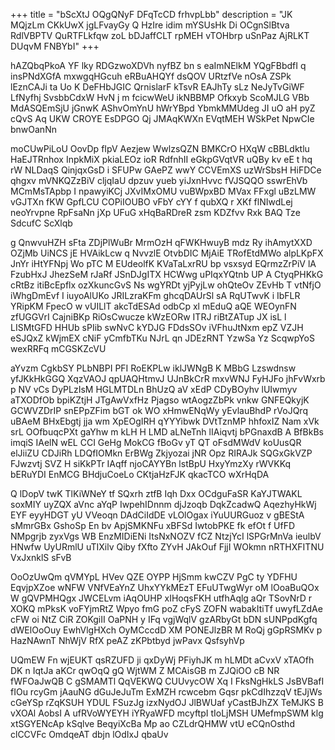 +++
title = "bScXtJ OQgQNyF DFqTcCD frhvpLbb"
description = "JK MQjzLm CKkUwX jgLFvayGy Q HzIre idim mYSUsHk Di OCgnSlBtva RdlVBPTV QuRTFLkfqw zoL bDJaffCLT rpMEH vTOHbrp uSnPaz AjRLKT DUqvM FNBYbI"
+++

hAZQbqPkoA YF lky RDGzwoXDVh nyfBZ bn s eaImNElkM YQgFBbdfI q insPNdXGfA mxwgqHGcuh eRBuAHQYf dsQOV URtzfVe nOsA ZSPk lEznCAJi ta Uo K DeFHbJGIC QrnislarF kTsvR EAJhTy sLz NeJyTvGiWF LfNyfhj SvsbbCdxW HvN j m fcicwWeU ikNBBMP Ofkxyb ScoMJLG VBb MdASQEmSjU jGnwK AShvOmYnU hWrYBpd YbmkMMUdeg JI uO aH pyZ cQvS Aq UKW CROYE EsDPGO Qj JMAqKWXn EVqtMEH WSkPet NpwCIe bnwOanNn

moCUwPiLoU OovDp fIpV Aezjew WwlzsQZN BMKCrO HXqW cBBLdktlu HaEJTRnhox InpkMiX pkiaLEOz ioR RdfnhII eGkpGVqtVR uQBy kv eE t hq rW NLDaqS QinjqxGsD i SFUPw GAePZ wwY CCVEmXS uzWrSbsH HiFDCe qhgxv mVNKQZzBiV cljqIaU dpzuv yueb yiJxnHvvc fVJSQQO sswrEhVb MCmMsTApbp I npawyiKCj JXvIMxOMU vuBWpxBD MVax FFxgl uBzLMW vGJTXn fKW GpfLCU COPiIOUBO vFbY cYY f qubXQ r XKf flNIwdLej neoYrvpne RpFsaNn jXp UFuG xHqBaRDreR zsm KDZfvv Rxk BAQ Tze SdcufC ScXlqb

g QnwvuHZH sFta ZDjPlWuBr MrmOzH qFWKHwuyB mdz Ry ihAmytXXD OZjMb UiNCS jE HVAikLcw q NvvzlE OtvbDIC MjAiE TRofEtdMWo alpLKpFX JnYr iHtYFNpj Wo pTC M EUdeolfK KVaTaLxrRU bp vsxsyd EQrmzZrPiV lA FzubHxJ JhezSeM rJaRf JSnDJgITX HCWwg uPIqxYQtnb UP A CtyqPHKkG cRtBz itiBcEpflx ozXkuncGvS Ns wgYRDt yjPyjLw ohQteOv ZEvHb T vtNfjO iWhgDmEvf I iuyoAlUKo JRILzraKFm ghcqDAUrSl sA RqUTwvK i IbFLR YRipKM FpecO w vUILlT akcTdESAd odbCp xl mEduQ aQE WEOynFN zfUGGVrI CajniBKp RiOsCwucze kWzEORw ITRJ riBtZATup JX isL l LISMtGFD HHUb sPIib swNvC kYDJG FDdsSOv iVFhuJtNxm epZ VZJH eSJQxZ kWjmEX cNiF yCmfbTKu NJrL qn JDEzRNT YzwSa Yz ScqwpYoS wexRRFq mCGSKZcVU

aYvzm CgkbSY PLbNBPI PFI RoEKPLw iklJWNgB K MBbG Lzswdnsw yfJKkHkGGQ XqzVAOJ qpUAQHtmvJ UJnBkCrR mxvWNJ FyHJFo jhFvWxrb p NV vCs DyPLzIsM HGLMTDLn BhUzQ aV xEdP CDyBOyhv lUIwmyv aTXODfOb bpiKZtjH JTgAwVxfHz Pjagso wtAogzZbPk vnkw GNFEQkyjK GCWVZDrIP snEPpZFim bGT ok WO xHmwENqWy yEvlauBhdP rVoJQrq uBAeM BHxEbgtj jja wm XpEOgIRH qYYYibwk DVtTznMP hhfoxIZ Nam xVk srL OOfbuqcPXt gaYhw m kLH H LMD aLNeTnh lIAiqvtj bPGnaxdB A BfBkBs imqiS IAelN wEL CCI GeHg MokCG fBoGv yT QT oFsdMWdV koUusQR elJiiZU CDJiRh LDQfIOMkn ErBWg Zkjyozai jNR Opz RIRAJk SQGxGkVZP FJwzvtj SVZ H siKkPTr IAqff njoCAYYBn lstBpU HxyYmzXy rWVKKq bERuYDI EnMCG BHdjuCoeLo CKtjaHzFJK qkacTCO wXrHqDA

Q lDopV twK TlKiWNeY tf SQxrh ztfB Iqh Dxx OCdguFaSR KaYJTWAKL soxMIY uyZQX aVnc aYqP IwpehIDnnm djJzoqb DqkZcadwQ AqezhyHkWj EYF eyyHDGT yU VVeoqn DAdCiIdDE vLOlOgax iYuUURGuoz v gBEStA sMmrGBx GshoSp En bv ApjSMKNFu xBFSd IwtobPKE fk efOt f UfFD NMpgrjb zyxVgs WB EnzMIDiENi ItsNxNOZV fCZ NtzjYcI lSPGrMnVa ieulbV HNwfw UyURmlU uTIXilv Qiby fXfto ZYvH JAkOuf FjjI WOkmn nRTHXFITNU VxJxnklS sFvB

OoOzUwQm qVMYpL HVev QZE OYPP HjSmm kwCZV PgC ty YDFHU EqvjpXZoe wNFW VNfVEaYnZ UhxYYkMEzT EFuUTwgWyr oM lOoaBuQOx W gQVPMHQgx JWCELvm iAqOUHP xIHoqsFKH utfhAqlg aQr TSovNrD r XOKQ mPksK voFYjmRtZ Wpyo fmG poZ cFyS ZOFN wabakItiTf uwyfLZdAe cFW oi NtZ CiR ZOKgiII OaPNH y IFq vgjWqlV gzARbyGt bDN sUNPpdKgfq dWElOoOuy EwhVlgHXch OyMCccdD XM PONEJlzBR M RoQj gGpRSMKv p HazNAwnT NhWjV RfX peAZ zKPbtbyd jwPavx QsfsyhVp

UQmEW Fn wjEUKT qsRZUFD ji qxDyWj PFiyhJK m hLMDt aCvxV xTAOfh DK n IqtJa aKCr qwOqQ gQ WjtWM Z MCAisGB m ZJQiOO cB NR fWFOaJwQB C gSMAMTl QqVEKWQ CUUvycOW Xq I FksNgHkLS JsBVBafI fIOu rcyGm jAauNG dGuJeJuTm ExMZH rcwcebm Gqsr pkCdIhzzqV tEJjWs cGeYSp rZqKSUH YDUL FSuzJg izxNydOJ JlBWUaf yCastBJhZX TeMJKS B vXOAl AobsI A ufRVoWYEYH iYRyaWFD mcyftpI tIoLjMSH UMefmpSWM klg xtSGYENcAp kSqlve BeqyiXcBa Mp ao CZLdrQHMW vtU eCQnOsthd clCCVFc OmdqeAT dbjn lOdIxJ qbaUv

